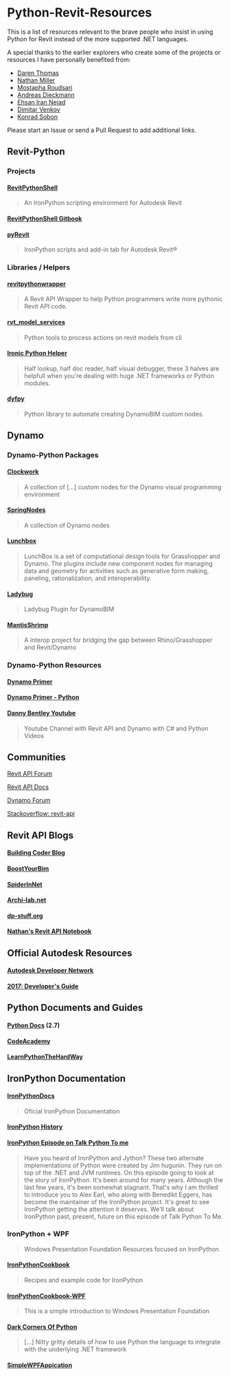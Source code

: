 # Python-Revit-Resources

This is a list of resources relevant to the brave people who insist in using
Python for Revit instead of the more supported .NET languages.

A special thanks to the earlier explorers who create some of
the projects or resources I have personally benefited from:

* [Daren Thomas](https://github.com/architecture-building-systems)
* [Nathan Miller](https://provingground.io/)
* [Mostapha Roudsari](https://github.com/mostaphaRoudsari)
* [Andreas Dieckmann](https://github.com/andydandy74/)
* [Ehsan Iran Nejad](https://github.com/eirannejad)
* [Dimitar Venkov](https://github.com/dimven/)
* [Konrad Sobon](https://github.com/ksobon/)


Please start an Issue or send a Pull Request to add additional links.

## Revit-Python

### Projects

#### [RevitPythonShell](https://github.com/architecture-building-systems/revitpythonshell)
> An IronPython scripting environment for Autodesk Revit

#### [RevitPythonShell Gitbook](https://daren-thomas.gitbooks.io/scripting-autodesk-revit-with-revitpythonshell/content/)  

#### [pyRevit](https://github.com/eirannejad/pyRevit)
> IronPython scripts and add-in tab for Autodesk Revit®

### Libraries / Helpers

#### [revitpythonwrapper](https://github.com/gtalarico/revitpythonwrapper)
> A Revit API Wrapper to help Python programmers write more pythonic Revit API code.

#### [rvt_model_services](https://github.com/hdm-dt-fb/rvt_model_services)
> Python tools to process actions on revit models from cli

#### [Ironic Python Helper](https://github.com/PMoureu/iph)
> Half lookup, half doc reader, half visual debugger, these 3 halves are helpfull when you're dealing with huge .NET frameworks or Python modules.

#### [dyfpy](https://github.com/mostaphaRoudsari/dyfpy)
> Python library to automate creating DynamoBIM custom nodes.


## Dynamo

### Dynamo-Python Packages

#### [Clockwork](https://github.com/andydandy74/ClockworkForDynamo)
> A collection of [...] custom nodes for the Dynamo visual programming environment

#### [SpringNodes](https://github.com/dimven/SpringNodes)
> A collection of Dynamo nodes

#### [Lunchbox](https://provingground.io/tools/lunchbox/)
> LunchBox is a set of computational design tools for Grasshopper and Dynamo.  The plugins include new component nodes for managing data and geometry for activities such as generative form making, paneling, rationalization, and interoperability. 

#### [Ladybug](https://github.com/ladybug-tools/ladybug-dynamo)
> Ladybug Plugin for DynamoBIM

#### [MantisShrimp](https://github.com/ksobon/MantisShrimp)
> A interop project for bridging the gap between Rhino/Grasshopper and Revit/Dynamo

### Dynamo-Python Resources

#### [Dynamo Primer](http://dynamoprimer.com/en/)  

#### [Dynamo Primer - Python](http://dynamoprimer.com/en/09_Custom-Nodes/9-4_Python.html)  

#### [Danny Bentley Youtube](https://www.youtube.com/channel/UC1Dx-jGyRbvvHzZ8ZyGWF5w)
> Youtube Channel with Revit API and Dynamo with C# and Python Videos


## Communities

[Revit API Forum](http://forums.autodesk.com/t5/revit-api/bd-p/160)

[Revit API Docs](http://www.revitapidocs.com)

[Dynamo Forum](https://forum.dynamobim.com/)  

[Stackoverflow: revit-api](http://stackoverflow.com/questions/tagged/revit-api/)  

## Revit API Blogs

#### [Building Coder Blog](http://thebuildingcoder.typepad.com/)

#### [BoostYourBim](https://boostyourbim.wordpress.com/)

#### [SpiderInNet](http://spiderinnet.typepad.com/)

#### [Archi-lab.net](http://archi-lab.net/)

#### [dp-stuff.org](http://dp-stuff.org/)

#### [Nathan's Revit API Notebook](http://wiki.theprovingground.org/revit-api)  

## Official Autodesk Resources

#### [Autodesk Developer Network](http://usa.autodesk.com/adsk/servlet/index?siteID=123112&id=2484975)

#### [2017: Developer's Guide](http://help.autodesk.com/view/RVT/2017/ENU/?guid=GUID-F0A122E0-E556-4D0D-9D0F-7E72A9315A42)  

## Python Documents and Guides

#### [Python Docs](https://docs.python.org/2/) \(2.7\)

#### [CodeAcademy](https://www.codecademy.com/learn/python)

#### [LearnPythonTheHardWay](https://learnpythonthehardway.org/book/)

## IronPython Documentation

#### [IronPythonDocs](http://ironpython.net/documentation/)
> Oficial IronPython Documentation

#### [IronPython History](https://en.wikipedia.org/wiki/IronPython)

#### [IronPython Episode on Talk Python To me](https://talkpython.fm/episodes/show/74/past-present-and-future-of-ironpython)
> Have you heard of IronPython and Jython? These two alternate implementations of Python were created by Jim hugunin. They run on top of the .NET and JVM runtimes. On this episode going to look at the story of IronPython. It's been around for many years. Although the last few years, it's been somewhat stagnant. That's why I am thrilled to introduce you to Alex Earl, who along with Benedikt Eggers, has become the maintainer of the IronPython project. It's great to see IronPython getting the attention it deserves. We'll talk about IronPython past, present, future on this episode of Talk Python To Me.

### IronPython + WPF
> Windows Presentation Foundation Resources focused on IronPython

#### [IronPythonCookbook](http://www.ironpython.info/index.php?title=Main_Page)
> Recipes and example code for IronPython

#### [IronPythonCookbook-WPF](http://www.ironpython.info/index.php?title=WPF_Example)
> This is a simple introduction to Windows Presentation Foundation

#### [Dark Corners Of Python](http://www.voidspace.org.uk/ironpython/dark-corners.shtml)
> [...] Nitty gritty details of how to use Python the language to integrate with the underlying .NET framework



#### [SimpleWPFAppication](https://lifebeyondfife.com/79-ironpython-wpf-html/)
